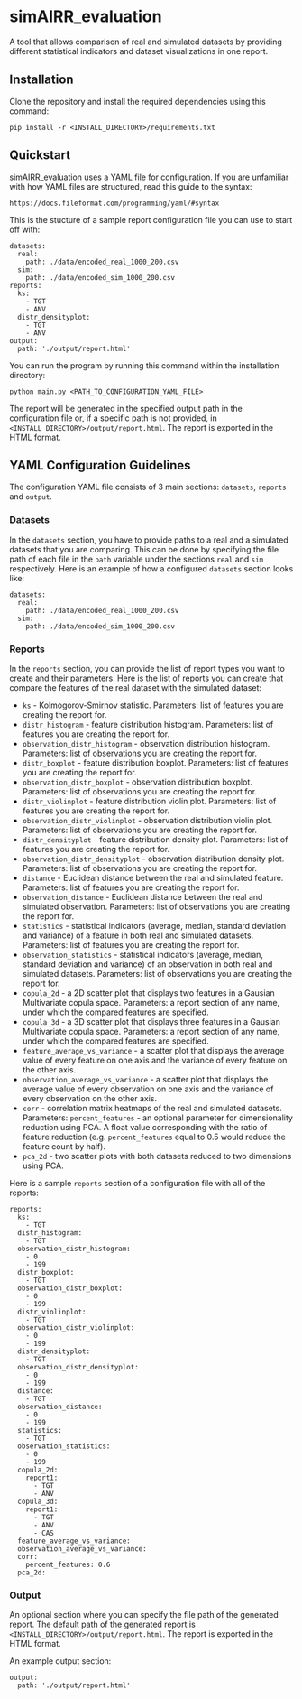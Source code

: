 # simAIRR_evaluation

A tool that allows comparison of real and simulated datasets by providing different statistical indicators and dataset visualizations in one report.

## Installation

Clone the repository and install the required dependencies using this command:

`pip install -r <INSTALL_DIRECTORY>/requirements.txt`

## Quickstart

simAIRR_evaluation uses a YAML file for configuration. If you are unfamiliar with how YAML files are structured, read this guide to the syntax:

`https://docs.fileformat.com/programming/yaml/#syntax`

This is the stucture of a sample report configuration file you can use to start off with:

```
datasets:
  real:
    path: ./data/encoded_real_1000_200.csv
  sim:
    path: ./data/encoded_sim_1000_200.csv
reports:
  ks:
    - TGT
    - ANV
  distr_densityplot:
    - TGT
    - ANV
output:
  path: './output/report.html'
```

You can run the program by running this command within the installation directory:

`python main.py <PATH_TO_CONFIGURATION_YAML_FILE>`

The report will be generated in the specified output path in the configuration file or, if a specific path is not provided, in `<INSTALL_DIRECTORY>/output/report.html`. The report is exported in the HTML format.

## YAML Configuration Guidelines

The configuration YAML file consists of 3 main sections: `datasets`, `reports` and `output`.

### Datasets

In the `datasets` section, you have to provide paths to a real and a simulated datasets that you are comparing. This can be done by specifying the file path of each file in the `path` variable under the sections `real` and `sim` respectively. Here is an example of how a configured `datasets` section looks like:

```
datasets:
  real:
    path: ./data/encoded_real_1000_200.csv
  sim:
    path: ./data/encoded_sim_1000_200.csv
```

### Reports

In the `reports` section, you can provide the list of report types you want to create and their parameters. Here is the list of reports you can create that compare the features of the real dataset with the simulated dataset:

- `ks` - Kolmogorov-Smirnov statistic. Parameters: list of features you are creating the report for.
- `distr_histogram` - feature distribution histogram. Parameters: list of features you are creating the report for.
- `observation_distr_histogram` - observation distribution histogram. Parameters: list of observations you are creating the report for.
- `distr_boxplot` - feature distribution boxplot. Parameters: list of features you are creating the report for.
- `observation_distr_boxplot` - observation distribution boxplot. Parameters: list of observations you are creating the report for.
- `distr_violinplot` - feature distribution violin plot. Parameters: list of features you are creating the report for.
- `observation_distr_violinplot` - observation distribution violin plot. Parameters: list of observations you are creating the report for.
- `distr_densityplot` - feature distribution density plot. Parameters: list of features you are creating the report for.
- `observation_distr_densityplot` - observation distribution density plot. Parameters: list of observations you are creating the report for.
- `distance` - Euclidean distance between the real and simulated feature. Parameters: list of features you are creating the report for.
- `observation_distance` - Euclidean distance between the real and simulated observation. Parameters: list of observations you are creating the report for.
- `statistics` - statistical indicators (average, median, standard deviation and variance) of a feature in both real and simulated datasets. Parameters: list of features you are creating the report for.
- `observation_statistics` - statistical indicators (average, median, standard deviation and variance) of an observation in both real and simulated datasets. Parameters: list of observations you are creating the report for.
- `copula_2d` - a 2D scatter plot that displays two features in a Gausian Multivariate copula space. Parameters: a report section of any name, under which the compared features are specified.
- `copula_3d` - a 3D scatter plot that displays three features in a Gausian Multivariate copula space. Parameters: a report section of any name, under which the compared features are specified.
- `feature_average_vs_variance` - a scatter plot that displays the average value of every feature on one axis and the variance of every feature on the other axis.
- `observation_average_vs_variance` - a scatter plot that displays the average value of every observation on one axis and the variance of every observation on the other axis.
- `corr` - correlation matrix heatmaps of the real and simulated datasets. Parameters: `percent_features` - an optional parameter for dimensionality reduction using PCA. A float value corresponding with the ratio of feature reduction (e.g. `percent_features` equal to 0.5 would reduce the feature count by half). 
- `pca_2d` - two scatter plots with both datasets reduced to two dimensions using PCA.

Here is a sample `reports` section of a configuration file with all of the reports:

```
reports:
  ks:
    - TGT
  distr_histogram:
    - TGT
  observation_distr_histogram:
    - 0
    - 199
  distr_boxplot:
    - TGT
  observation_distr_boxplot:
    - 0
    - 199
  distr_violinplot:
    - TGT
  observation_distr_violinplot:
    - 0
    - 199
  distr_densityplot:
    - TGT
  observation_distr_densityplot:
    - 0
    - 199
  distance:
    - TGT
  observation_distance:
    - 0
    - 199
  statistics:
    - TGT
  observation_statistics:
    - 0
    - 199
  copula_2d:
    report1:
      - TGT
      - ANV
  copula_3d:
    report1:
      - TGT
      - ANV
      - CAS
  feature_average_vs_variance:
  observation_average_vs_variance:
  corr:
    percent_features: 0.6
  pca_2d:
```

### Output

An optional section where you can specify the file path of the generated report. The default path of the generated report is `<INSTALL_DIRECTORY>/output/report.html`. The report is exported in the HTML format.

An example output section:

```
output:
  path: './output/report.html'
```
